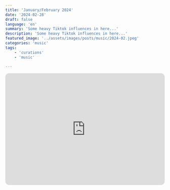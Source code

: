 ```yaml
---
title: 'January/February 2024'
date: '2024-02-28'
draft: false
language: 'en'
summary: 'Some heavy Tiktok influences in here...'
description: 'Some heavy Tiktok influences in here...'
featured_image: '../assets/images/posts/music/2024-02.jpeg'
categories: 'music'
tags:
    - 'curations'
    - 'music'

---
```

<!-- @format -->
<iframe
    style="border-radius:12px"
    src="https://open.spotify.com/embed/playlist/0PvsL01uz4LqHMA6bZqbPp?utm_source=generator"
    width="100%"
    height="352"
    frameBorder="0"
    allowfullscreen=""
    allow="
        autoplay;
        clipboard-write;
        encrypted-media;
        fullscreen;
        picture-in-picture
        "
    loading="lazy"
    ></iframe>
